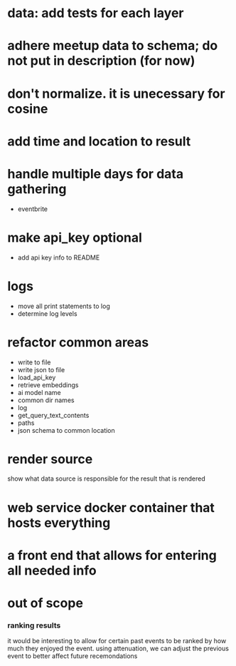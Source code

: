 # data: add tests for each layer

# adhere meetup data to schema; do not put in description (for now)

# don't normalize. it is unecessary for cosine 

# add time and location to result

# handle multiple days for data gathering
* eventbrite

# make api_key optional
* add api key info to README

# logs
* move all print statements to log
* determine log levels

# refactor common areas
* write to file
* write json to file
* load_api_key
* retrieve embeddings
* ai model name
* common dir names
* log
* get_query_text_contents
* paths
* json schema to common location

# render source
show what data source is responsible for the result that is rendered

# web service docker container that hosts everything

# a front end that allows for entering all needed info

# out of scope
### ranking results
it would be interesting to allow for certain past events to be ranked by how much they enjoyed the event. using attenuation, we can adjust the previous event to better affect future recemondations 

